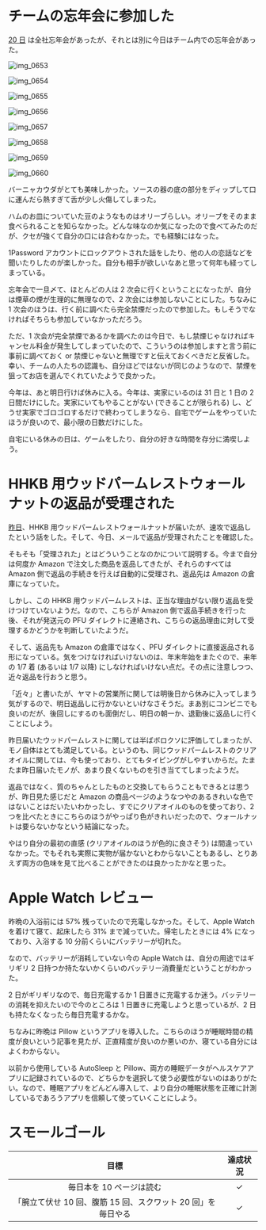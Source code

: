 # チームの忘年会に参加した
[20 日](/2018/12/20) は全社忘年会があったが、それとは別に今日はチーム内での忘年会があった。

![img_0653](https://noraworld.github.io/box-bulbasaur/2018/12/img_0653.jpg)

![img_0654](https://noraworld.github.io/box-bulbasaur/2018/12/img_0654.jpg)

![img_0655](https://noraworld.github.io/box-bulbasaur/2018/12/img_0655.jpg)

![img_0656](https://noraworld.github.io/box-bulbasaur/2018/12/img_0656.jpg)

![img_0657](https://noraworld.github.io/box-bulbasaur/2018/12/img_0657.jpg)

![img_0658](https://noraworld.github.io/box-bulbasaur/2018/12/img_0658.jpg)

![img_0659](https://noraworld.github.io/box-bulbasaur/2018/12/img_0659.jpg)

![img_0660](https://noraworld.github.io/box-bulbasaur/2018/12/img_0660.jpg)

バーニャカウダがとても美味しかった。ソースの器の底の部分をディップして口に運んだら熱すぎて舌が少し火傷してしまった。

ハムのお皿についていた豆のようなものはオリーブらしい。オリーブをそのまま食べられることを知らなかった。どんな味なのか気になったので食べてみたのだが、クセが強くて自分の口には合わなかった。でも経験にはなった。

1Password アカウントにロックアウトされた話をしたり、他の人の恋話などを聞いたりしたのが楽しかった。自分も相手が欲しいなあと思って何年も経ってしまっている。

忘年会で一旦〆て、ほとんどの人は 2 次会に行くということになったが、自分は煙草の煙が生理的に無理なので、2 次会には参加しないことにした。ちなみに 1 次会のほうは、行く前に調べたら完全禁煙だったので参加した。もしそうでなければそちらも参加していなかっただろう。

ただ、1 次会が完全禁煙であるかを調べたのは今日で、もし禁煙じゃなければキャンセル料金が発生してしまっていたので、こういうのは参加しますと言う前に事前に調べておく or 禁煙じゃないと無理ですと伝えておくべきだと反省した。幸い、チームの人たちの認識も、自分ほどではないが同じのようなので、禁煙を狙ってお店を選んでくれていたようで良かった。

今年は、あと明日行けば休みに入る。今年は、実家にいるのは 31 日と 1 日の 2 日間だけにした。実家にいてもやることがない (できることが限られる) し、どうせ実家でゴロゴロするだけで終わってしまうなら、自宅でゲームをやっていたほうが良いので、最小限の日数だけにした。

自宅にいる休みの日は、ゲームをしたり、自分の好きな時間を存分に満喫しよう。

# HHKB 用ウッドパームレストウォールナットの返品が受理された
[昨日](/2018/12/26)、HHKB 用ウッドパームレストウォールナットが届いたが、速攻で返品したという話をした。そして、今日、メールで返品が受理されたことを確認した。

そもそも「受理された」とはどういうことなのかについて説明する。今まで自分は何度か Amazon で注文した商品を返品してきたが、それらのすべては Amazon 側で返品の手続きを行えば自動的に受理され、返品先は Amazon の倉庫になっていた。

しかし、この HHKB 用ウッドパームレストは、正当な理由がない限り返品を受けつけていないようだ。なので、こちらが Amazon 側で返品手続きを行った後、それが発送元の PFU ダイレクトに連絡され、こちらの返品理由に対して受理するかどうかを判断していたようだ。

そして、返品先も Amazon の倉庫ではなく、PFU ダイレクトに直接返品される形になっている。気をつけなければいけないのは、年末年始をまたぐので、来年の 1/7 着 (あるいは 1/7 以降) にしなければいけない点だ。その点に注意しつつ、近々返品を行おうと思う。

「近々」と書いたが、ヤマトの営業所に関しては明後日から休みに入ってしまう気がするので、明日返品しに行かないといけなさそうだ。まあ別にコンビニでも良いのだが、後回しにするのも面倒だし、明日の朝一か、退勤後に返品しに行くことにしよう。

昨日届いたウッドパームレストに関しては半ばボロクソに評価してしまったが、モノ自体はとても満足している。というのも、同じウッドパームレストのクリアオイルに関しては、今も使っており、とてもタイピングがしやすいからだ。たまたま昨日届いたモノが、あまり良くないものを引き当ててしまったようだ。

返品ではなく、質のちゃんとしたものと交換してもらうこともできるとは思うが、昨日見た感じだと Amazon の商品ページのようなつやのあるきれいな色ではないことはだいたいわかったし、すでにクリアオイルのものを使っており、2 つを比べたときにこちらのほうがやっぱり色がきれいだったので、ウォールナットは要らないかなという結論になった。

やはり自分の最初の直感 (クリアオイルのほうが色的に良さそう) は間違っていなかった。でもそれも実際に実物が届かないとわからないこともあるし、とりあえず両方の色味を見て比べることができたのは良かったかなと思った。

# Apple Watch レビュー
昨晩の入浴前には 57% 残っていたので充電しなかった。そして、Apple Watch を着けて寝て、起床したら 31% まで減っていた。帰宅したときには 4% になっており、入浴する 10 分前くらいにバッテリーが切れた。

なので、バッテリーが消耗していない今の Apple Watch は、自分の用途ではギリギリ 2 日持つか持たないかくらいのバッテリー消費量だということがわかった。

2 日がギリギリなので、毎日充電するか 1 日置きに充電するか迷う。バッテリーの消耗を抑えたいので今のところは 1 日置きに充電しようと思っているが、2 日も持たなくなったら毎日充電するかな。

ちなみに昨晩は Pillow というアプリを導入した。こちらのほうが睡眠時間の精度が良いという記事を見たが、正直精度が良いのか悪いのか、寝ている自分にはよくわからない。

以前から使用している AutoSleep と Pillow、両方の睡眠データがヘルスケアアプリに記録されているので、どちらかを選択して使う必要性がないのはありがたい。なので、睡眠アプリをどんどん導入して、より自分の睡眠状態を正確に計測しているであろうアプリを信頼して使っていくことにしよう。

# スモールゴール
| 目標 | 達成状況 |
|:---:|:---:|
| 毎日本を 10 ページは読む | ✓ |
| 「腕立て伏せ 10 回、腹筋 15 回、スクワット 20 回」を毎日やる | ✓ |
